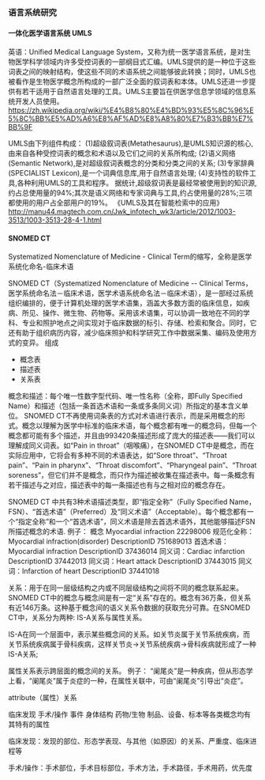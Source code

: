 ### 语言系统研究
#### 一体化医学语言系统 UMLS
英语：Unified Medical Language System，又称为统一医学语言系统，是对生物医学科学领域内许多受控词表的一部纲目式汇编。UMLS提供的是一种位于这些词表之间的映射结构，使这些不同的术语系统之间能够彼此转换；同时，UMLS也被看作是生物医学概念所构成的一部广泛全面的叙词表和本体。UMLS还进一步提供有若干适用于自然语言处理的工具。UMLS主要旨在供医学信息学领域的信息系统开发人员使用。
https://zh.wikipedia.org/wiki/%E4%B8%80%E4%BD%93%E5%8C%96%E5%8C%BB%E5%AD%A6%E8%AF%AD%E8%A8%80%E7%B3%BB%E7%BB%9F

UMLS由下列组件构成：
(1)超级叙词表(Metathesaurus),是UMLS知识源的核心,由来自各种受控词表的概念和术语以及它们之间的关系所构成;
(2)语义网络(Semantic Network),是对超级叙词表概念的分类和分类之间的关系;
(3)专家辞典(SPECIALIST Lexicon),是一个词典信息库,用于自然语言处理;
(4)支持性的软件工具,各种利用UMLS的工具和程序。
据统计,超级叙词表是最经常被使用到的知识源,约占总使用量的94%;其次是语义网络和专家词典与工具,约占使用量的28%;三项都使用的用户占全部用户的19%。
《UMLS及其在智能检索中的应用》
http://manu44.magtech.com.cn/Jwk_infotech_wk3/article/2012/1003-3513/1003-3513-28-4-1.html

#### SNOMED CT
Systematized Nomenclature of Medicine - Clinical Term的缩写，全称是医学系统化命名-临床术语

SNOMED CT（Systematized Nomenclature of Medicine -- Clinical Terms，医学系统命名法－临床术语，医学术语系统命名法－临床术语），是一部经过系统组织编排的，便于计算机处理的医学术语集，涵盖大多数方面的临床信息，如疾病、所见、操作、微生物、药物等。采用该术语集，可以协调一致地在不同的学科、专业和照护地点之间实现对于临床数据的标引、存储、检索和聚合。同时，它还有助于组织病历内容，减少临床照护和科学研究工作中数据采集、编码及使用方式的变异。
组成
- 概念表
- 描述表
- 关系表

概念和描述：每个唯一性数字型代码、唯一性名称（全称，即Fully Specified Name）和描述（包括一条首选术语和一条或多条同义词）所指定的基本含义单位。 SNOMED CT不再使用词条表的方式对术语进行表示，而是采用概念的形式。概念以理解为医学中标准的临床术语，每个概念都有唯一的概念码，但每一个概念都可能有多个描述，并且由993420条描述形成了庞大的描述表——我们可以理解成同义词表。如“Pain in throat”（咽喉痛），在SNOMED CT中是概念，而在实际应用中，它将会有多种不同的术语表达，如“Sore throat”、“Throat pain”、“Pain in pharynx”、“Throat discomfort”、“Pharyngeal pain”、“Throat soreness”，但它们并不是概念，而只作为描述被收集在描述表中。每一条概念有若干描述与之对应，描述表中的每一条描述也有与之相对应的概念存在。

SNOMED CT 中共有3种术语描述类型，即“指定全称”（Fully Specified Name，FSN）、“首选术语”（Preferred）及“同义术语”（Acceptable）。每个概念都有一个“指定全称”和一个“首选术语”，同义术语是除去首选术语外，其他能够描述FSN所描述概念的术语.
例子：
概念 Myocardial infraction 22298006
规范化全称：Myocardial infraction(disorder) DescriptionID 751689013
首选术语：Myocardial infraction DescriptionID 37436014
同义词：Cardiac infarction DescriptionID 37442013
同义词：Heart attack DescriptionID 37443015
同义词：Infarction of heart DescriptionID 37441018

关系：用于在同一层级结构之内或不同层级结构之间将不同的概念联系起来。 SNOMED CT中的概念与概念间是有一定“关系”存在的。概念有36万条，但关系有近146万条。这种基于概念间的语义关系令数据的获取充分可靠。在SNOMED CT中，关系分为两种: IS-A关系与属性关系。

IS-A在同一个层面中，表示某些概念间的关系。如关节炎属于关节系统疾病，而关节系统疾病属于骨科疾病，这样关节炎→关节系统疾病→骨科疾病就形成了一种IS-A关系;

属性关系表示跨层面的概念间的关系。
例子：
“阑尾炎”是一种疾病，但从形态学上看，“阑尾炎”属于炎症的一种，在属性关联中，可由“阑尾炎”引导出“炎症”。

attribute（属性）关系

临床发现 手术/操作 事件 身体结构 药物/生物 制品、设备、标本等各类概念均有其特有的属性

临床发现：发现的部位、形态学表现、与其他（如原因）的关系、严重度、临床进程等

手术/操作：手术部位，手术目标部位，手术方法，手术路径，手术用药，优先度


